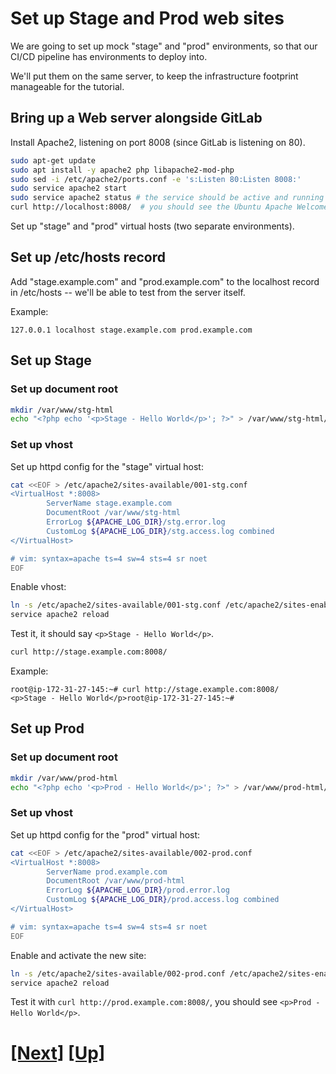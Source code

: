 # Set up Stage and Prod web sites

We are going to set up mock "stage" and "prod" environments,
so that our CI/CD pipeline has environments to deploy into.

We'll put them on the same server, to keep the
infrastructure footprint manageable for the tutorial.


## Bring up a Web server alongside GitLab

Install Apache2, listening on port 8008 (since GitLab is listening on 80).

```bash
sudo apt-get update
sudo apt install -y apache2 php libapache2-mod-php
sudo sed -i /etc/apache2/ports.conf -e 's:Listen 80:Listen 8008:'
sudo service apache2 start
sudo service apache2 status # the service should be active and running
curl http://localhost:8008/  # you should see the Ubuntu Apache Welcome page source

```

Set up "stage" and "prod" virtual hosts (two separate environments).

## Set up /etc/hosts record

Add "stage.example.com" and "prod.example.com" to the localhost record in /etc/hosts -- we'll be able to test from the server itself.

Example:

```
127.0.0.1 localhost stage.example.com prod.example.com
```

## Set up Stage

### Set up document root

```bash
mkdir /var/www/stg-html
echo "<?php echo '<p>Stage - Hello World</p>'; ?>" > /var/www/stg-html/index.php
```

### Set up vhost

Set up httpd config for the "stage" virtual host:

```bash
cat <<EOF > /etc/apache2/sites-available/001-stg.conf
<VirtualHost *:8008>
        ServerName stage.example.com
        DocumentRoot /var/www/stg-html
        ErrorLog ${APACHE_LOG_DIR}/stg.error.log
        CustomLog ${APACHE_LOG_DIR}/stg.access.log combined
</VirtualHost>

# vim: syntax=apache ts=4 sw=4 sts=4 sr noet
EOF
```

Enable vhost:

```bash
ln -s /etc/apache2/sites-available/001-stg.conf /etc/apache2/sites-enabled/
service apache2 reload
```

Test it, it should say `<p>Stage - Hello World</p>`.

```bash
curl http://stage.example.com:8008/
```
Example:

```shell_session
root@ip-172-31-27-145:~# curl http://stage.example.com:8008/
<p>Stage - Hello World</p>root@ip-172-31-27-145:~#
```

## Set up Prod

### Set up document root

```bash
mkdir /var/www/prod-html
echo "<?php echo '<p>Prod - Hello World</p>'; ?>" > /var/www/prod-html/index.php

```
### Set up vhost

Set up httpd config for the "prod" virtual host:

```bash
cat <<EOF > /etc/apache2/sites-available/002-prod.conf
<VirtualHost *:8008>
        ServerName prod.example.com
        DocumentRoot /var/www/prod-html
        ErrorLog ${APACHE_LOG_DIR}/prod.error.log
        CustomLog ${APACHE_LOG_DIR}/prod.access.log combined
</VirtualHost>

# vim: syntax=apache ts=4 sw=4 sts=4 sr noet
EOF
```

Enable and activate the new site:

```bash
ln -s /etc/apache2/sites-available/002-prod.conf /etc/apache2/sites-enabled/
service apache2 reload
```

Test it with `curl http://prod.example.com:8008/`, you should see 
`<p>Prod - Hello World</p>`.

# [[Next]](92-deploy-using-ssh.md) [[Up]](README.md)
